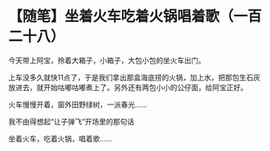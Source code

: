 # 【随笔】坐着火车吃着火锅唱着歌（一百二十八）

今天带上阿宝，拎着大箱子，小箱子，大包小包的坐火车出门。

上车没多久就快11点了，于是我们拿出那盒海底捞的火锅，加上水，把那包生石灰放进去，就开始咕嘟咕嘟煮上了。另外还有两包小小的公仔面，给阿宝正好。

火车慢慢开着，窗外田野绿树，一派春光……

我不由得想起“让子弹飞”开场里的那句话

坐着火车，吃着火锅，唱着歌……